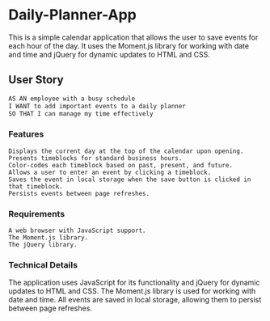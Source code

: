 # Daily-Planner-App

This is a simple calendar application that allows the user to save events for each hour of the day. It uses the Moment.js library for working with date and time and jQuery for dynamic updates to HTML and CSS.

## User Story

```md
AS AN employee with a busy schedule
I WANT to add important events to a daily planner
SO THAT I can manage my time effectively
```

### Features
    Displays the current day at the top of the calendar upon opening.
    Presents timeblocks for standard business hours.
    Color-codes each timeblock based on past, present, and future.
    Allows a user to enter an event by clicking a timeblock.
    Saves the event in local storage when the save button is clicked in that timeblock.
    Persists events between page refreshes.

### Requirements
    A web browser with JavaScript support.
    The Moment.js library.
    The jQuery library.

### Technical Details
The application uses JavaScript for its functionality and jQuery for dynamic updates to HTML and CSS. The Moment.js library is used for working with date and time. All events are saved in local storage, allowing them to persist between page refreshes.